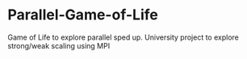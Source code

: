# Parallel-Game-of-Life
Game of Life to explore parallel sped up. University project to explore strong/weak scaling using MPI
